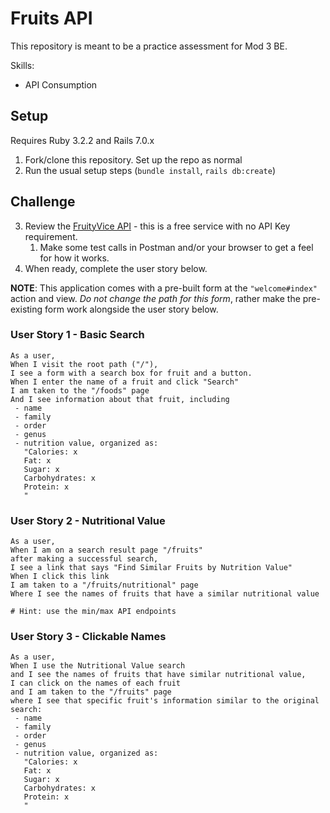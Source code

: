 # Fruits API

This repository is meant to be a practice assessment for Mod 3 BE. 

Skills: 
* API Consumption

## Setup
Requires Ruby 3.2.2 and Rails 7.0.x

1. Fork/clone this repository. Set up the repo as normal
2. Run the usual setup steps (`bundle install`, `rails db:create`)


## Challenge

3. Review the [FruityVice API](https://www.fruityvice.com/doc/index.html) - this is a free service with no API Key requirement. 
   1. Make some test calls in Postman and/or your browser to get a feel for how it works. 
4. When ready, complete the user story below. 

**NOTE**: This application comes with a pre-built form at the `"welcome#index"` action and view. *Do not change the path for this form*, rather make the pre-existing form work alongside the user story below. 


### User Story 1 - Basic Search

```
As a user,
When I visit the root path ("/"),
I see a form with a search box for fruit and a button. 
When I enter the name of a fruit and click "Search"
I am taken to the "/foods" page
And I see information about that fruit, including
 - name
 - family
 - order
 - genus
 - nutrition value, organized as: 
   "Calories: x
   Fat: x
   Sugar: x
   Carbohydrates: x
   Protein: x
   "

```

### User Story 2 - Nutritional Value

```
As a user, 
When I am on a search result page "/fruits"
after making a successful search, 
I see a link that says "Find Similar Fruits by Nutrition Value" 
When I click this link
I am taken to a "/fruits/nutritional" page
Where I see the names of fruits that have a similar nutritional value

# Hint: use the min/max API endpoints
```

### User Story 3 - Clickable Names

```
As a user, 
When I use the Nutritional Value search 
and I see the names of fruits that have similar nutritional value, 
I can click on the names of each fruit
and I am taken to the "/fruits" page
where I see that specific fruit's information similar to the original search: 
 - name
 - family
 - order
 - genus
 - nutrition value, organized as: 
   "Calories: x
   Fat: x
   Sugar: x
   Carbohydrates: x
   Protein: x
   "
```